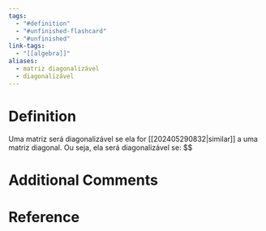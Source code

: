 ```yaml
---
tags:
  - "#definition"
  - "#unfinished-flashcard"
  - "#unfinished"
link-tags:
  - "[[algebra]]"
aliases:
  - matriz diagonalizável
  - diagonalizável
---
```

# Definition 
Uma matriz será diagonalizável se ela for [[202405290832|similar]] a uma matriz diagonal. Ou seja, ela será diagonalizável se: $$\$$

# Additional Comments


# Reference


